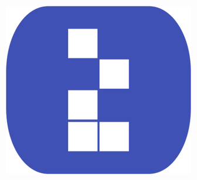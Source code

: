 <h1 align="center">
    <img src="https://github.com/mscaudill/tabbed/blob/master/imgs/logo.png" 
    style="width:600px;height:auto;"/>
</h1>

